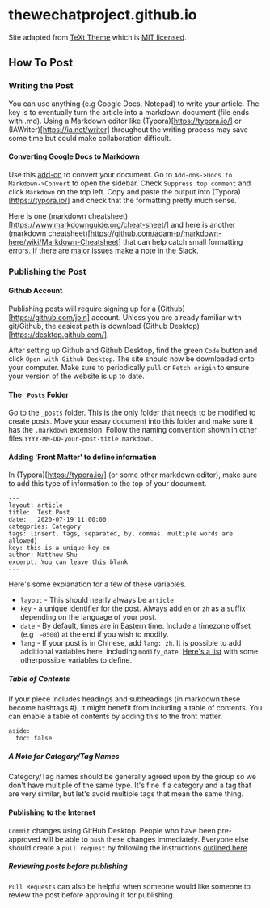 # thewechatproject.github.io

Site adapted from [TeXt Theme](https://github.com/kitian616/jekyll-TeXt-theme) which is [MIT licensed](https://github.com/kitian616/jekyll-TeXt-theme/blob/master/LICENSE).

## How To Post
### Writing the Post
You can use anything (e.g Google Docs, Notepad) to write your article. The key is to eventually turn the article into a markdown document (file ends with .md). Using a Markdown editor like (Typora)[https://typora.io/] or (IAWriter)[https://ia.net/writer] throughout the writing process may save some time but could make collaboration difficult.

#### Converting Google Docs to Markdown
Use this [add-on](https://gsuite.google.com/marketplace/app/docs_to_markdown/700168918607) to convert your document.
Go to `Add-ons->Docs to Markdown->Convert` to open the sidebar. Check `Suppress top comment` and click `Markdown` on the top left.
Copy and paste the output into (Typora)[https://typora.io/] and check that the formatting pretty much sense.

Here is one (markdown cheatsheet)[https://www.markdownguide.org/cheat-sheet/] and here is another (markdown cheatsheet)[https://github.com/adam-p/markdown-here/wiki/Markdown-Cheatsheet] that can help catch small formatting errors. If there are major issues make a note in the Slack.

### Publishing the Post
#### Github Account
Publishing posts will require signing up for a (Github)[https://github.com/join] account. Unless you are already familiar with git/Github, the easiest path is download (Github Desktop)[https://desktop.github.com/].

After setting up Github and Github Desktop, find the green `Code` button and click `Open with Github Desktop`. The site should now be downloaded onto your computer. Make sure to periodically `pull` or `Fetch origin` to ensure your version of the website is up to date.

#### The `_Posts` Folder
Go to the `_posts` folder. This is the only folder that needs to be modified to create posts. Move your essay document into this folder and make sure it has the `.markdown` extension. Follow the naming convention shown in other files `YYYY-MM-DD-your-post-title.markdown`.

#### Adding 'Front Matter' to define information
In (Typora)[https://typora.io/] (or some other markdown editor), make sure to add this type of information to the top of your document. 

```
---
layout: article
title:  Test Post
date:   2020-07-19 11:00:00
categories: Category
tags: [insert, tags, separated, by, commas, multiple words are allowed]
key: this-is-a-unique-key-en
author: Matthew Shu
excerpt: You can leave this blank
---
```

Here's some explanation for a few of these variables.
- `layout` - This should nearly always be `article`
- `key` - a unique identifier for the post. Always add `en` or `zh` as a suffix depending on the language of your post.
- `date` - By default, times are in Eastern time. Include a timezone offset (e.g ` −0500`) at the end if you wish to modify.
- `lang` - If your post is in Chinese, add `lang: zh`.
It is possible to add additional variables here, including `modify_date`. [Here's a list](https://tianqi.name/jekyll-TeXt-theme/docs/en/layouts) with some otherpossible variables to define.

##### Table of Contents
If your piece includes headings and subheadings (in markdown these become hashtags #), it might benefit from including a table of contents. You can enable a table of contents by adding this to the front matter.
```
aside:
  toc: false
```

##### A Note for Category/Tag Names
Category/Tag names should be generally agreed upon by the group so we don't have multiple of the same type. It's fine if a category and a tag that are very similar, but let's avoid multiple tags that mean the same thing.

#### Publishing to the Internet
`Commit` changes using GitHub Desktop.
People who have been pre-approved will be able to `push` these changes immediately. Everyone else should create a `pull request` by following the instructions [outlined here](https://docs.github.com/en/desktop/contributing-and-collaborating-using-github-desktop/creating-an-issue-or-pull-request#creating-a-new-pull-request). 

##### Reviewing posts before publishing
`Pull Requests` can also be helpful when someone would like someone to review the post before approving it for publishing.